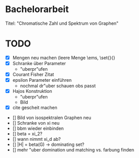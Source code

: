 Bachelorarbeit
==============

Titel: "Chromatische Zahl und Spektrum von Graphen"


TODO
======

- [x] Mengen neu machen (leere Menge \ems, \set{}{}
- [x] Schranke über Parameter
  - "uberpr"ufen
- [x] Courant Fisher Zitat
- [x] epsilon Parameter einführen
  - nochmal dr"uber schauen obs passt
- [x] Hajos Konstruktion
  - "uberpr"ufen
  - Bild
- [x] cite gescheit machen
- [] Bild von isospektralen Graphen neu
- [] Schranke von xi neu
- [] bbm wieder einbinden
- [] beta = xi_2? 
- [] wann nimmt xi_d ab?
- [] |H| = beta(G) -> dominating set?
- [] mehr "uber domination und matching vs. farbung finden
